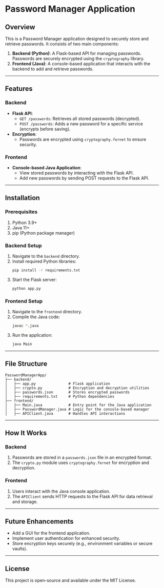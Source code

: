 # Password Manager Application

## Overview

This is a Password Manager application designed to securely store and retrieve passwords. It consists of two main components:

1. **Backend (Python)**: A Flask-based API for managing passwords. Passwords are securely encrypted using the `cryptography` library.
2. **Frontend (Java)**: A console-based application that interacts with the backend to add and retrieve passwords.

---

## Features

### Backend
- **Flask API**:
  - `GET /passwords`: Retrieves all stored passwords (decrypted).
  - `POST /passwords`: Adds a new password for a specific service (encrypts before saving).
- **Encryption**:
  - Passwords are encrypted using `cryptography.fernet` to ensure security.

### Frontend
- **Console-based Java Application**:
  - View stored passwords by interacting with the Flask API.
  - Add new passwords by sending POST requests to the Flask API.

---

## Installation

### Prerequisites
1. Python 3.9+
2. Java 11+
3. pip (Python package manager)

### Backend Setup
1. Navigate to the `backend` directory.
2. Install required Python libraries:
   ```bash
   pip install -r requirements.txt
   ```
3. Start the Flask server:
   ```bash
   python app.py
   ```

### Frontend Setup
1. Navigate to the `frontend` directory.
2. Compile the Java code:
   ```bash
   javac *.java
   ```
3. Run the application:
   ```bash
   java Main
   ```

---

## File Structure

```
PasswordManagerApp/
├── backend/
│   ├── app.py               # Flask application
│   ├── crypto.py            # Encryption and decryption utilities
│   ├── passwords.json       # Stores encrypted passwords
│   ├── requirements.txt     # Python dependencies
├── frontend/
│   ├── Main.java            # Entry point for the Java application
│   ├── PasswordManager.java # Logic for the console-based manager
│   ├── APIClient.java       # Handles API interactions
```

---

## How It Works

### Backend
1. Passwords are stored in a `passwords.json` file in an encrypted format.
2. The `crypto.py` module uses `cryptography.fernet` for encryption and decryption.

### Frontend
1. Users interact with the Java console application.
2. The `APIClient` sends HTTP requests to the Flask API for data retrieval and storage.

---

## Future Enhancements
- Add a GUI for the frontend application.
- Implement user authentication for enhanced security.
- Store encryption keys securely (e.g., environment variables or secure vaults).

---

## License

This project is open-source and available under the MIT License.
